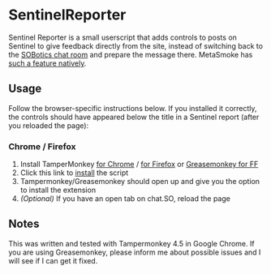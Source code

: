 # SentinelReporter

Sentinel Reporter is a small userscript that adds controls to posts on Sentinel to give feedback directly from the site, instead of switching back to the [SOBotics chat room](https://chat.stackoverflow.com/rooms/111347) and prepare the message there. MetaSmoke has [such a feature natively](https://i.imgur.com/x3Phvci.png).

## Usage

Follow the browser-specific instructions below. If you installed it correctly, the controls should have appeared below the title in a Sentinel report (after you reloaded the page):

### Chrome / Firefox

1. Install TamperMonkey [for Chrome](https://chrome.google.com/webstore/detail/tampermonkey/dhdgffkkebhmkfjojejmpbldmpobfkfo)  / [for Firefox](https://addons.mozilla.org/en-US/firefox/addon/tampermonkey/) or [Greasemonkey for FF](https://addons.mozilla.org/en-US/firefox/addon/greasemonkey/)
2. Click this link to [install](https://github.com/pbdevch/SentinelReporter/raw/master/SentinelReporter.user.js) the script
3. Tampermonkey/Greasemonkey should open up and give you the option to install the extension
4. _(Optional)_ If you have an open tab on chat.SO, reload the page

## Notes

This was written and tested with Tampermonkey 4.5 in Google Chrome. If you are using Greasemonkey, please inform me about possible issues and I will see if I can get it fixed.
